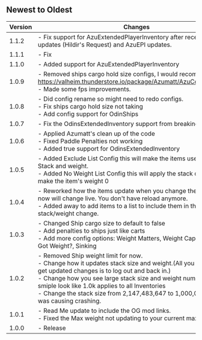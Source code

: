 ## Newest to Oldest

| Version | Changes                                                                                                                                                                                                                                                                                                                                                                             |
|---------|-------------------------------------------------------------------------------------------------------------------------------------------------------------------------------------------------------------------------------------------------------------------------------------------------------------------------------------------------------------------------------------|
| 1.1.2   | - Fix support for AzuExtendedPlayerInventory after recent game updates (Hildir's Request) and AzuEPI updates.                                                                                                                                                                                                                                                                       |
| 1.1.1   | - Fix                                                                                                                                                                                                                                                                                                                                                                               |
| 1.1.0   | - Added support for AzuExtendedPlayerInventory<br/>                                                                                                                                                                                                                                                                                                                                 |
| 1.0.9   | - Removed ships cargo hold size configs, I would recommend to get https://valheim.thunderstore.io/package/Azumatt/AzuContainerSizes/<br/> - Made some fps improvements.<br/>                                                                                                                                                                                                        |
| 1.0.8   | - Did config rename so might need to redo configs.<br/> - Fix ships cargo hold size not taking<br/> - Add config support for OdinShips<br/>                                                                                                                                                                                                                                         |
| 1.0.7   | - Fix the OdinsExtendedInventory support from breaking the hotbar<br/>                                                                                                                                                                                                                                                                                                              |
| 1.0.6   | - Applied Azumatt's clean up of the code<br/> - Fixed Paddle Penalties not working<br/> - Added true support for OdinsExtendedInventory<br/>                                                                                                                                                                                                                                        |
| 1.0.5   | - Added Exclude List Config this will make the items use the default Stack and weight.<br/> - Added No Weight List Config this will apply the stack change and make the item's weight 0<br/>                                                                                                                                                                                        |
| 1.0.4   | - Reworked how the items update when you change the config, it now will change live. You don't have reload anymore.<br/> - Added away to add items to a list to include them in the stack/weight change.<br/>                                                                                                                                                                       |
| 1.0.3   | - Changed Ship cargo size to default to false<br/> - Add penalties to ships just like carts<br/> - Add more config options: Weight Matters, Weight Capacity Scale, Got Weight?, Sinking<br/>                                                                                                                                                                                        |
| 1.0.2   | - Removed Ship weight limit for now.<br/> - Change how it updates stack size and weight.(All you need to do to get updated changes is to log out and back in.)<br/> - Change how you see large stack size and weight numbers to a smiple look like 1.0k applies to all Inventories<br/> - Change the stack size from 2,147,483,647 to 1,000,000 cause it was causing crashing.<br/> |
| 1.0.1   | - Read Me update to include the OG mod links.<br/> - Fixed the Max weight not updating to your current max weight limit.<br/>                                                                                                                                                                                                                                                       |
| 1.0.0   | - Release<br/>                                                                                                                                                                                                                                                                                                                                                                      |